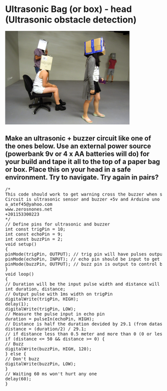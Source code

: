# Ultrasonic Bag (or box) - head (Ultrasonic obstacle detection)
<img src="ultrasonic_workshop.jpg" width=400 /><br/>
## Make an ultrasonic + buzzer circuit like one of the ones below. Use an external power source (powerbank 9v or 4 x AA batteries will do) for your build and tape it all to the top of a paper bag or box. Place this on your head in a safe environment. Try to navigate. Try again in pairs?
<pre>
/*
This code should work to get warning cross the buzzer when something be closer than 0.5 meter
Circuit is ultrasonic sensor and buzzer +5v and Arduino uno is used
a_atef45@yahoo.com
www.zerosnones.net
+201153300223
*/
// Define pins for ultrasonic and buzzer
int const trigPin = 10;
int const echoPin = 9;
int const buzzPin = 2;
void setup()
{
pinMode(trigPin, OUTPUT); // trig pin will have pulses output
pinMode(echoPin, INPUT); // echo pin should be input to get pulse width
pinMode(buzzPin, OUTPUT); // buzz pin is output to control buzzering
}
void loop()
{
// Duration will be the input pulse width and distance will be the distance to the obstacle in centimeters
int duration, distance;
// Output pulse with 1ms width on trigPin
digitalWrite(trigPin, HIGH);
delay(1);
digitalWrite(trigPin, LOW);
// Measure the pulse input in echo pin
duration = pulseIn(echoPin, HIGH);
// Distance is half the duration devided by 29.1 (from datasheet)
distance = (duration/2) / 29.1;
// if distance less than 0.5 meter and more than 0 (0 or less means over range)
if (distance <= 50 && distance >= 0) {
// Buzz
digitalWrite(buzzPin, HIGH, 120);
} else {
// Don't buzz
digitalWrite(buzzPin, LOW);
}
// Waiting 60 ms won't hurt any one
delay(60);
}
</pre>
